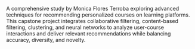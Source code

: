 A comprehensive study by Monica Flores Terroba exploring advanced techniques for recommending personalized courses on learning platforms. This capstone project integrates collaborative filtering, content-based filtering, clustering, and neural networks to analyze user-course interactions and deliver relevant recommendations while balancing accuracy, diversity, and novelty.
